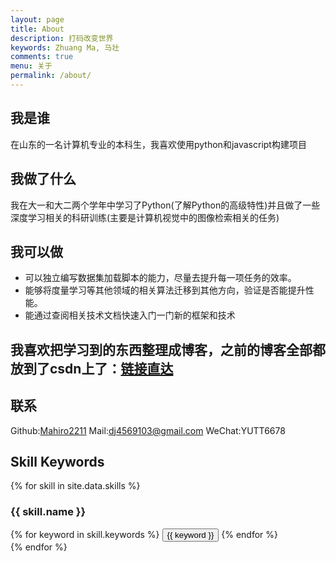 ```yaml
---
layout: page
title: About
description: 打码改变世界
keywords: Zhuang Ma, 马壮
comments: true
menu: 关于
permalink: /about/
---
```


## 我是谁
在山东的一名计算机专业的本科生，我喜欢使用python和javascript构建项目
## 我做了什么
我在大一和大二两个学年中学习了Python(了解Python的高级特性)并且做了一些深度学习相关的科研训练(主要是计算机视觉中的图像检索相关的任务)
## 我可以做
* 可以独立编写数据集加载脚本的能力，尽量去提升每一项任务的效率。
* 能够将度量学习等其他领域的相关算法迁移到其他方向，验证是否能提升性能。
* 能通过查阅相关技术文档快速入门一门新的框架和技术

## 我喜欢把学习到的东西整理成博客，之前的博客全部都放到了csdn上了：[链接直达](https://blog.csdn.net/douhuanmin123)


## 联系

Github:[Mahiro2211](https://github.com/Mahiro2211)
Mail:dj4569103@gmail.com
WeChat:YUTT6678

## Skill Keywords

{% for skill in site.data.skills %}
### {{ skill.name }}
<div class="btn-inline">
{% for keyword in skill.keywords %}
<button class="btn btn-outline" type="button">{{ keyword }}</button>
{% endfor %}
</div>
{% endfor %}

